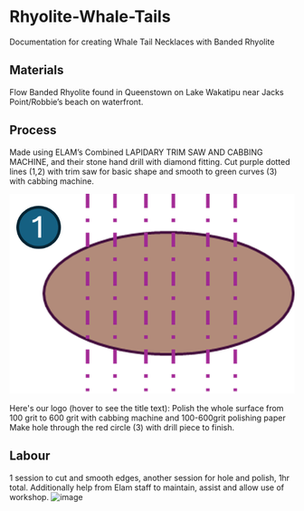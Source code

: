 # Rhyolite-Whale-Tails
Documentation for creating Whale Tail Necklaces with Banded Rhyolite

## Materials
Flow Banded Rhyolite found in Queenstown on Lake Wakatipu near Jacks Point/Robbie’s beach on waterfront.
## Process
Made using ELAM’s Combined LAPIDARY TRIM SAW AND CABBING MACHINE, and their stone hand drill with diamond fitting.
Cut purple dotted lines (1,2) with trim saw for basic shape and smooth to green curves (3) with cabbing machine.
 
![alt text](https://github.com/ParanoidAndriod6642/Rhyolite-Whale-Tails/blob/main/WhaleTail1.png "Whale Tail Diagram 1")

Here's our logo (hover to see the title text):
Polish the whole surface from 100 grit to 600 grit with cabbing machine and 100-600grit polishing paper
Make hole through the red circle (3) with drill piece to finish.
## Labour
1 session to cut and smooth edges, another session for hole and polish, 1hr total.
Additionally help from Elam staff to maintain, assist and allow use of workshop.
![image](https://github.com/user-attachments/assets/3124fb05-2c5d-4edd-bdef-e74a596e9592)
